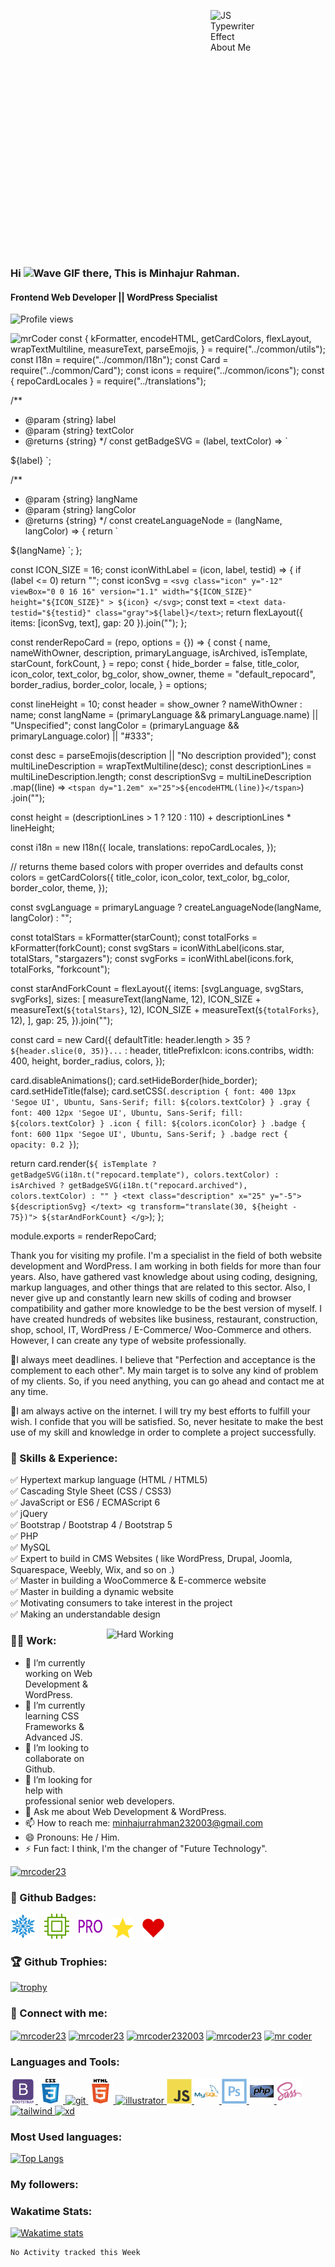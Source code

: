  <img style="width:100%; height:320px; padding:320px;" src="https://media.giphy.com/media/r5M0FNZONbdXdFoMpb/giphy.gif" alt="JS Typewriter Effect About Me"><br>

### Hi <img src="https://github.com/mrCoder23/mrCoder23/blob/main/Wave.gif" alt="Wave GIF" height="55px" width="55px"> there, This is Minhajur Rahman. 

#### Frontend Web Developer || WordPress Specialist

![Profile views](https://gpvc.arturio.dev/mrCoder23)  

<img style="width:100%; height:320px;" src="https://media.giphy.com/media/eyxurLyJhd72DuTIFj/giphy.gif" alt="mrCoder">
const {
  kFormatter,
  encodeHTML,
  getCardColors,
  flexLayout,
  wrapTextMultiline,
  measureText,
  parseEmojis,
} = require("../common/utils");
const I18n = require("../common/I18n");
const Card = require("../common/Card");
const icons = require("../common/icons");
const { repoCardLocales } = require("../translations");

/**
 * @param {string} label
 * @param {string} textColor
 * @returns {string}
 */
const getBadgeSVG = (label, textColor) => `
  <g data-testid="badge" class="badge" transform="translate(320, -18)">
    <rect stroke="${textColor}" stroke-width="1" width="70" height="20" x="-12" y="-14" ry="10" rx="10"></rect>
    <text
      x="23" y="-5"
      alignment-baseline="central"
      dominant-baseline="central"
      text-anchor="middle"
      fill="${textColor}"
    >
      ${label}
    </text>
  </g>
`;

/**
 * @param {string} langName
 * @param {string} langColor
 * @returns {string}
 */
const createLanguageNode = (langName, langColor) => {
  return `
  <g data-testid="primary-lang">
    <circle data-testid="lang-color" cx="0" cy="-5" r="6" fill="${langColor}" />
    <text data-testid="lang-name" class="gray" x="15">${langName}</text>
  </g>
  `;
};

const ICON_SIZE = 16;
const iconWithLabel = (icon, label, testid) => {
  if (label <= 0) return "";
  const iconSvg = `
    <svg
      class="icon"
      y="-12"
      viewBox="0 0 16 16"
      version="1.1"
      width="${ICON_SIZE}"
      height="${ICON_SIZE}"
    >
      ${icon}
    </svg>
  `;
  const text = `<text data-testid="${testid}" class="gray">${label}</text>`;
  return flexLayout({ items: [iconSvg, text], gap: 20 }).join("");
};

const renderRepoCard = (repo, options = {}) => {
  const {
    name,
    nameWithOwner,
    description,
    primaryLanguage,
    isArchived,
    isTemplate,
    starCount,
    forkCount,
  } = repo;
  const {
    hide_border = false,
    title_color,
    icon_color,
    text_color,
    bg_color,
    show_owner,
    theme = "default_repocard",
    border_radius,
    border_color,
    locale,
  } = options;

  const lineHeight = 10;
  const header = show_owner ? nameWithOwner : name;
  const langName = (primaryLanguage && primaryLanguage.name) || "Unspecified";
  const langColor = (primaryLanguage && primaryLanguage.color) || "#333";

  const desc = parseEmojis(description || "No description provided");
  const multiLineDescription = wrapTextMultiline(desc);
  const descriptionLines = multiLineDescription.length;
  const descriptionSvg = multiLineDescription
    .map((line) => `<tspan dy="1.2em" x="25">${encodeHTML(line)}</tspan>`)
    .join("");

  const height =
    (descriptionLines > 1 ? 120 : 110) + descriptionLines * lineHeight;

  const i18n = new I18n({
    locale,
    translations: repoCardLocales,
  });

  // returns theme based colors with proper overrides and defaults
  const colors = getCardColors({
    title_color,
    icon_color,
    text_color,
    bg_color,
    border_color,
    theme,
  });

  const svgLanguage = primaryLanguage
    ? createLanguageNode(langName, langColor)
    : "";

  const totalStars = kFormatter(starCount);
  const totalForks = kFormatter(forkCount);
  const svgStars = iconWithLabel(icons.star, totalStars, "stargazers");
  const svgForks = iconWithLabel(icons.fork, totalForks, "forkcount");

  const starAndForkCount = flexLayout({
    items: [svgLanguage, svgStars, svgForks],
    sizes: [
      measureText(langName, 12),
      ICON_SIZE + measureText(`${totalStars}`, 12),
      ICON_SIZE + measureText(`${totalForks}`, 12),
    ],
    gap: 25,
  }).join("");

  const card = new Card({
    defaultTitle: header.length > 35 ? `${header.slice(0, 35)}...` : header,
    titlePrefixIcon: icons.contribs,
    width: 400,
    height,
    border_radius,
    colors,
  });

  card.disableAnimations();
  card.setHideBorder(hide_border);
  card.setHideTitle(false);
  card.setCSS(`
    .description { font: 400 13px 'Segoe UI', Ubuntu, Sans-Serif; fill: ${colors.textColor} }
    .gray { font: 400 12px 'Segoe UI', Ubuntu, Sans-Serif; fill: ${colors.textColor} }
    .icon { fill: ${colors.iconColor} }
    .badge { font: 600 11px 'Segoe UI', Ubuntu, Sans-Serif; }
    .badge rect { opacity: 0.2 }
  `);

  return card.render(`
    ${
      isTemplate
        ? getBadgeSVG(i18n.t("repocard.template"), colors.textColor)
        : isArchived
        ? getBadgeSVG(i18n.t("repocard.archived"), colors.textColor)
        : ""
    }
    <text class="description" x="25" y="-5">
      ${descriptionSvg}
    </text>
    <g transform="translate(30, ${height - 75})">
      ${starAndForkCount}
    </g>
  `);
};

module.exports = renderRepoCard;

Thank you for visiting my profile. I'm a specialist in the field of both website development and WordPress. I am working in both fields for more than four years. Also, have gathered vast knowledge about using coding, designing, markup languages, and other things that are related to this sector. Also, I never give up and constantly learn new skills of coding and browser compatibility and gather more knowledge to be the best version of myself. I have created hundreds of websites like business, restaurant, construction, shop, school, IT, WordPress / E-Commerce/ Woo-Commerce and others. However, I can create any type of website professionally.

📌I always meet deadlines. I believe that "Perfection and acceptance is the complement to each other". My main target is to solve any kind of problem of my clients. So, if you need anything, you can go ahead and contact me at any time.

📌I am always active on the internet. I will try my best efforts to fulfill your wish. I confide that you will be satisfied. So, never hesitate to make the best use of my skill and knowledge in order to complete a project successfully.

### 💯 Skills & Experience:
✅ Hypertext markup language (HTML / HTML5) <br>
✅ Cascading Style Sheet (CSS / CSS3)  <br>
✅ JavaScript or ES6 / ECMAScript 6    <br>
✅ jQuery  <br>
✅ Bootstrap / Bootstrap 4 / Bootstrap 5  <br>
✅ PHP  <br>
✅ MySQL  <br>
✅ Expert to build in CMS Websites ( like WordPress, Drupal, Joomla, Squarespace, Weebly, Wix, and so on .)  <br>
✅ Master in building a WooCommerce & E-commerce website  <br>
✅ Master in building a dynamic website  <br>
✅ Motivating consumers to take interest in the project  <br>
✅ Making an understandable design

<img align="right" width="350px" height="250px" src="https://media.giphy.com/media/USV0ym3bVWQJJmNu3N/giphy.gif" alt="Hard Working"> 

### 👨‍💻 Work:        
- 🔭 I’m currently working on Web Development & WordPress. 
- 🌱 I’m currently learning CSS Frameworks & Advanced JS. 
- 👯 I’m looking to collaborate on Github. 
- 🤔 I’m looking for help with professional senior web developers. 
- 💬 Ask me about Web Development & WordPress. 
- 📫 How to reach me: minhajurrahman232003@gmail.com  
- 😄 Pronouns: He / Him. 
- ⚡ Fun fact: I think, I'm the changer of "Future Technology". 

<p align="left"> <a href="https://twitter.com/mrcoder23" target="blank"><img src="https://img.shields.io/twitter/follow/mrcoder23?logo=twitter&style=for-the-badge" alt="mrcoder23" /></a> </p>

### 📛 Github Badges:
<a href='https://archiveprogram.github.com/'><img src='https://raw.githubusercontent.com/acervenky/animated-github-badges/master/assets/acbadge.gif' width='40' height='40'></a> <a href='https://docs.github.com/en/developers'><img src='https://raw.githubusercontent.com/acervenky/animated-github-badges/master/assets/devbadge.gif' width='40' height='40'></a> <a href='https://github.com/pricing'><img src='https://raw.githubusercontent.com/acervenky/animated-github-badges/master/assets/pro.gif' width='40' height='40'></a> <a href='https://stars.github.com/'><img src='https://raw.githubusercontent.com/acervenky/animated-github-badges/master/assets/starbadge.gif' width='35' height='35'></a> <a href='https://docs.github.com/en/github/supporting-the-open-source-community-with-github-sponsors'><img src='https://raw.githubusercontent.com/acervenky/animated-github-badges/master/assets/sponsorbadge.gif' width='35' height='35'></a>

### 🏆 Github Trophies:

[![trophy](https://github-profile-trophy.vercel.app/?username=mrCoder23&theme=juicyfresh)](https://github.com/ryo-ma/github-profile-trophy)

### 🔗 Connect with me:
<a href="https://fb.com/mrcoder23" target="blank"><img align="center" src="https://raw.githubusercontent.com/rahuldkjain/github-profile-readme-generator/master/src/images/icons/Social/facebook.svg" alt="mrcoder23" height="30" width="40" /></a>
<a href="https://twitter.com/mrcoder23" target="blank"><img align="center" src="https://raw.githubusercontent.com/rahuldkjain/github-profile-readme-generator/master/src/images/icons/Social/twitter.svg" alt="mrcoder23" height="30" width="40" /></a>
<a href="https://instagram.com/mrcoder232003" target="blank"><img align="center" src="https://raw.githubusercontent.com/rahuldkjain/github-profile-readme-generator/master/src/images/icons/Social/instagram.svg" alt="mrcoder232003" height="30" width="40" /></a>
<a href="https://linkedin.com/in/mrcoder23" target="blank"><img align="center" src="https://raw.githubusercontent.com/rahuldkjain/github-profile-readme-generator/master/src/images/icons/Social/linked-in-alt.svg" alt="mrcoder23" height="30" width="40" /></a>
<a href="https://www.youtube.com/c/mr coder" target="blank"><img align="center" src="https://raw.githubusercontent.com/rahuldkjain/github-profile-readme-generator/master/src/images/icons/Social/youtube.svg" alt="mr coder" height="30" width="40" /></a>
 
### Languages and Tools:
<p align="left"> 
<a href="https://getbootstrap.com" target="_blank" rel="noreferrer"> <img src="https://raw.githubusercontent.com/devicons/devicon/master/icons/bootstrap/bootstrap-plain-wordmark.svg" alt="bootstrap" width="40" height="40"/> </a> <a href="https://www.w3schools.com/css/" target="_blank" rel="noreferrer"> <img src="https://raw.githubusercontent.com/devicons/devicon/master/icons/css3/css3-original-wordmark.svg" alt="css3" width="40" height="40"/> </a> <a href="https://git-scm.com/" target="_blank" rel="noreferrer"> <img src="https://www.vectorlogo.zone/logos/git-scm/git-scm-icon.svg" alt="git" width="40" height="40"/> </a> <a href="https://www.w3.org/html/" target="_blank" rel="noreferrer"> <img src="https://raw.githubusercontent.com/devicons/devicon/master/icons/html5/html5-original-wordmark.svg" alt="html5" width="40" height="40"/> </a> <a href="https://www.adobe.com/in/products/illustrator.html" target="_blank" rel="noreferrer"> <img src="https://www.vectorlogo.zone/logos/adobe_illustrator/adobe_illustrator-icon.svg" alt="illustrator" width="40" height="40"/> </a> <a href="https://developer.mozilla.org/en-US/docs/Web/JavaScript" target="_blank" rel="noreferrer"> <img src="https://raw.githubusercontent.com/devicons/devicon/master/icons/javascript/javascript-original.svg" alt="javascript" width="40" height="40"/> </a> <a href="https://www.mysql.com/" target="_blank" rel="noreferrer"> <img src="https://raw.githubusercontent.com/devicons/devicon/master/icons/mysql/mysql-original-wordmark.svg" alt="mysql" width="40" height="40"/> </a> <a href="https://www.photoshop.com/en" target="_blank" rel="noreferrer"> <img src="https://raw.githubusercontent.com/devicons/devicon/master/icons/photoshop/photoshop-line.svg" alt="photoshop" width="40" height="40"/> </a> <a href="https://www.php.net" target="_blank" rel="noreferrer"> <img src="https://raw.githubusercontent.com/devicons/devicon/master/icons/php/php-original.svg" alt="php" width="40" height="40"/> </a> <a href="https://sass-lang.com" target="_blank" rel="noreferrer"> <img src="https://raw.githubusercontent.com/devicons/devicon/master/icons/sass/sass-original.svg" alt="sass" width="40" height="40"/> </a> <a href="https://tailwindcss.com/" target="_blank" rel="noreferrer"> <img src="https://www.vectorlogo.zone/logos/tailwindcss/tailwindcss-icon.svg" alt="tailwind" width="40" height="40"/> </a> <a href="https://www.adobe.com/products/xd.html" target="_blank" rel="noreferrer"> <img src="https://cdn.worldvectorlogo.com/logos/adobe-xd.svg" alt="xd" width="40" height="40"/> </a> </p>

### Most Used languages:
[![Top Langs](https://github-readme-stats.vercel.app/api/top-langs/?username=mrCoder23&layout=compact)](https://github.com/anuraghazra/github-readme-stats)

 ### My followers:
 
 <!--START_SECTION:top-followers--> 
 <!--END_SECTION:top-followers-->

### Wakatime Stats:
[![Wakatime stats](https://github-readme-stats.vercel.app/api/wakatime?username=mrCoder23)](https://github.com/mrCoder23/github-readme-stats)

<!--START_SECTION:waka-->
```text
No Activity tracked this Week
```
<!--END_SECTION:waka-->

### 📈 GitHub Stats:
![GitHub stats](https://github-readme-stats.vercel.app/api?username=mrCoder23&show_icons=true&count_private=true&theme=great-gatsby)  

### 📈 GitHub Streak Stats:
![GitHub streak stats](https://github-readme-streak-stats.herokuapp.com/?user=mrCoder23&theme=midnight-purple)
 
### 📈 GitHub Activity Graph: 
![GitHub Activity Graph](https://activity-graph.herokuapp.com/graph?username=mrCoder23)  

### 📧 For Business Inquiries:
#### ✅ ► minhajurrahman232003@gmail.com

### 📐 GitHub metrics:
![GitHub metrics](https://metrics.lecoq.io/mrCoder23)  

<h3 align="left"> 💖🙏 Support:</h3>
<p><a href="https://www.buymeacoffee.com/mrCoder23"> <img align="left" src="https://cdn.buymeacoffee.com/buttons/v2/default-yellow.png" height="50" width="210" alt="mrCoder23" /></a> </p> 
<br><br><br>
<p > <a href="https://ko-fi.com/mrCoder23"> <img align="left" src="https://cdn.ko-fi.com/cdn/kofi3.png?v=3" height="50" width="210" alt="mrCoder23" /></a></p>











